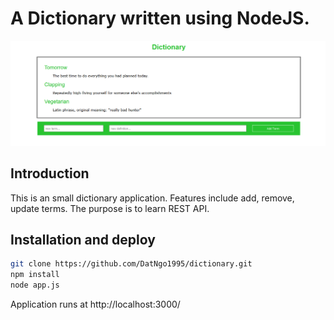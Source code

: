 # A Dictionary written using NodeJS.
![](main-page.png)
## Introduction

This is an small dictionary application. Features include add, remove, update terms. The purpose is to learn REST API.

## Installation and deploy
```sh
git clone https://github.com/DatNgo1995/dictionary.git
npm install
node app.js

```

Application runs at http://localhost:3000/